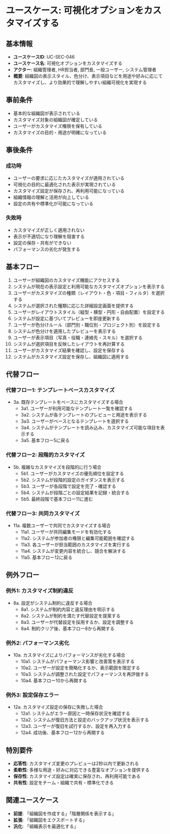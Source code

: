 # ユースケース: 可視化オプションをカスタマイズする

## 基本情報

- **ユースケースID**: UC-SEC-046
- **ユースケース名**: 可視化オプションをカスタマイズする
- **アクター**: 組織管理者, HR担当者, 部門長, 一般ユーザー, システム管理者
- **概要**: 組織図の表示スタイル、色分け、表示項目などを用途や好みに応じてカスタマイズし、より効果的で理解しやすい組織可視化を実現する

## 事前条件

- 基本的な組織図が表示されている
- カスタマイズ対象の組織図が確定している
- ユーザーがカスタマイズ権限を保有している
- カスタマイズの目的・用途が明確になっている

## 事後条件

### 成功時
- ユーザーの要求に応じたカスタマイズが適用されている
- 可視化の目的に最適化された表示が実現されている
- カスタマイズ設定が保存され、再利用可能になっている
- 組織情報の理解と活用が向上している
- 設定の共有や標準化が可能になっている

### 失敗時
- カスタマイズが正しく適用されない
- 表示が不適切になり理解を阻害する
- 設定の保存・共有ができない
- パフォーマンスの劣化が発生する

## 基本フロー

1. ユーザーが組織図のカスタマイズ機能にアクセスする
2. システムが現在の表示設定と利用可能なカスタマイズオプションを表示する
3. ユーザーがカスタマイズの種類（レイアウト・色・項目・フィルタ）を選択する
4. システムが選択された種類に応じた詳細設定画面を提供する
5. ユーザーがレイアウトスタイル（縦型・横型・円形・自由配置）を設定する
6. システムが設定に基づいてプレビューを即座更新する
7. ユーザーが色分けルール（部門別・職位別・プロジェクト別）を設定する
8. システムが色分けを適用したプレビューを表示する
9. ユーザーが表示項目（写真・役職・連絡先・スキル）を選択する
10. システムが選択項目を反映したレイアウトを再計算する
11. ユーザーがカスタマイズ結果を確認し、設定を保存する
12. システムがカスタマイズ設定を保存し、組織図に適用する

## 代替フロー

### 代替フロー1: テンプレートベースカスタマイズ
- 3a. 既存テンプレートをベースにカスタマイズする場合
  - 3a1. ユーザーが利用可能なテンプレート一覧を確認する
  - 3a2. システムが各テンプレートのプレビューと用途を表示する
  - 3a3. ユーザーがベースとなるテンプレートを選択する
  - 3a4. システムがテンプレートを読み込み、カスタマイズ可能な項目を表示する
  - 3a5. 基本フロー5に戻る

### 代替フロー2: 段階的カスタマイズ
- 5b. 複雑なカスタマイズを段階的に行う場合
  - 5b1. ユーザーがカスタマイズの優先順位を設定する
  - 5b2. システムが段階的設定のガイダンスを表示する
  - 5b3. ユーザーが各段階で設定を完了・確認する
  - 5b4. システムが段階ごとの設定結果を記録・統合する
  - 5b5. 最終段階で基本フロー11に進む

### 代替フロー3: 共同カスタマイズ
- 11a. 複数ユーザーで共同でカスタマイズする場合
  - 11a1. ユーザーが共同編集モードを有効化する
  - 11a2. システムが参加者の権限と編集可能範囲を確認する
  - 11a3. 各ユーザーが担当範囲のカスタマイズを実行する
  - 11a4. システムが変更内容を統合し、競合を解決する
  - 11a5. 基本フロー12に戻る

## 例外フロー

### 例外1: カスタマイズ制約違反
- 8a. 設定がシステム制約に違反する場合
  - 8a1. システムが制約内容と違反理由を明示する
  - 8a2. システムが制約を満たす代替設定を提案する
  - 8a3. ユーザーが代替設定を採用するか、設定を調整する
  - 8a4. 制約クリア後、基本フロー8から再開する

### 例外2: パフォーマンス劣化
- 10a. カスタマイズによりパフォーマンスが劣化する場合
  - 10a1. システムがパフォーマンス影響と改善策を表示する
  - 10a2. ユーザーが設定を簡略化するか、表示範囲を限定する
  - 10a3. システムが調整された設定でパフォーマンスを再評価する
  - 10a4. 基本フロー10から再開する

### 例外3: 設定保存エラー
- 12a. カスタマイズ設定の保存に失敗した場合
  - 12a1. システムがエラー原因と一時保存状況を確認する
  - 12a2. システムが復旧方法と設定のバックアップ状況を表示する
  - 12a3. ユーザーが復旧を試行するか、設定を再入力する
  - 12a4. 成功後、基本フロー12から再開する

## 特別要件

- **応答性**: カスタマイズ変更のプレビューは2秒以内で更新される
- **柔軟性**: 多様な用途・好みに対応できる豊富なオプションを提供する
- **保存性**: カスタマイズ設定は確実に保存され、再利用可能である
- **共有性**: 設定をチーム・組織で共有・標準化できる

## 関連ユースケース

- **前提**: 「組織図を作成する」「階層関係を表示する」
- **拡張**: 「組織図をエクスポートする」
- **汎化**: 「組織表示を最適化する」